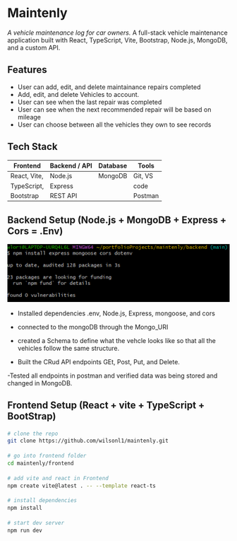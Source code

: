 # Maintenly
*A vehicle maintenance log for car owners.*
A full-stack vehicle maintenance application built with React, TypeScript, Vite, Bootstrap, Node.js, MongoDB, and a custom API.

## Features
- User can add, edit, and delete maintainance repairs completed 
- Add, edit, and delete Vehicles to account. 
- User can see when the last repair was completed
- User can see when the next recommended repair will be based on mileage
- User can choose between all the vehicles they own to see records
 
## Tech Stack 

| Frontend     | Backend / API | Database | Tools      |
|--------------|---------------|----------|------------|
| React, Vite, | Node.js       | MongoDB  | Git, VS    |
| TypeScript,  | Express       |          | code       |
| Bootstrap    | REST API      |          | Postman    |

## Backend Setup (Node.js + MongoDB + Express + Cors = .Env)
![Installed Dependencies](/images/ReadMeFile/Backend/DependencyInstall.png)
- Installed dependencies .env, Node.js, Express, mongoose, and cors

- connected to the mongoDB through the Mongo_URI 

- created  a Schema to define what the vehcle looks like so that all the vehicles follow the same structure.

- Built the CRud API endpoints GEt, Post, Put, and Delete.

-Tested all endpoints in postman and verified data was being stored and changed in MongoDB.


## Frontend Setup (React + vite + TypeScript + BootStrap)
```bash
# clone the repo
git clone https://github.com/wilsonl1/maintenly.git

# go into frontend folder
cd maintenly/frontend

# add vite and react in Frontend
npm create vite@latest . -- --template react-ts

# install dependencies 
npm install

# start dev server 
npm run dev
